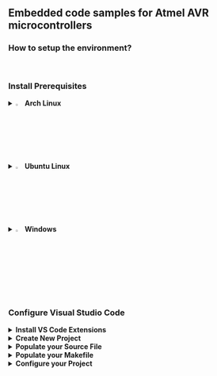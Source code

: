 ## Embedded code samples for Atmel AVR microcontrollers

### How to setup the environment?

<br>

### Install Prerequisites
  <details>
    <summary><img src="https://github.com/user-attachments/assets/6adedf3c-1d29-43f4-8e96-8c3d6cdcae11" width="3%" height="3%" /><b> Arch Linux</b></summary>
    <br>
    
    sudo pacman -S base-devel usbutils avrdude avr-gcc avr-libc  
    git clone https://aur.archlinux.org/visual-studio-code-bin.git
    cd visual-studio-code-bin
    makepkg -si
  </details>

  <details>
    <summary><img src="https://github.com/user-attachments/assets/731b966d-2257-4276-9d8b-ac7f43758c4d" width="3%" height="3%" /><b> Ubuntu Linux</b></summary>
    <br>
    
    sudo apt update
    sudo apt install gcc build-essential
    sudo apt install gcc-avr binutils-avr avr-libc gdb-avr
    sudo apt install libusb-dev avrdude
    sudo apt install code
    
  </details>

  <details>
    <summary><img src="https://github.com/user-attachments/assets/7cf4fdb1-c479-407a-89a4-1a254f1301ec" width="3%" height="3%" /><b> Windows</b></summary>  
    <br>
    - Install <a href="https://winavr.sourceforge.net">WinAVR</a> for a Light-Weight Compiler
    <br>
    - Or install the full <a href="https://ww1.microchip.com/downloads/aemDocuments/documents/DEV/ProductDocuments/SoftwareTools/avr8-gnu-toolchain-3.7.0.1796-win32.any.x86_64.zip">AVR Toolchain</a>
    <br>
    - Install <a href="https://code.visualstudio.com/Download">Visual Studio Code</a>
    <br>
  </details>

  <br>

### Configure Visual Studio Code

  <details>
    <summary><b>Install VS Code Extensions</b></summary>
    <br>
    Open <b>Extensions</b> in the left pane or press <b>Ctrl+Shift+X</b>
    <br>
    <br>
    Search for <b>C/C++ Extension Pack</b> and click "Install"
    <br>
    <img src="https://github.com/user-attachments/assets/329c0eb9-de80-4733-9330-db12b8b6e119" width="30%" height="30%" />
    <br>
    <br>
    Search for <b>Makefile</b> Tools and click <b>Install</b>
    <br> 
    <img src="https://github.com/user-attachments/assets/ab3f2da6-5baa-40f6-8655-79ee52b7e633" width="30%" height="30%" />
  </details>

<details>
  <summary><b>Create New Project</b></summary><br>
  - Create an empty folder anywhere<br>
  - Open the empty folder ( Ctrl+O )<br>
  - Create an empty <b>C/C++ File</b> and a <b>Makefile</b> ( Right click -> New File )<br><br>
  <img src="https://github.com/user-attachments/assets/2a41e63a-a7a6-4da5-9505-1d13e64303cb" width="50%" height="50%" />
</details>

<details>
  <summary><b>Populate your Source File</b></summary><br>
  - Populate your <b>Source File</b><br><br>
  <img src="https://github.com/user-attachments/assets/b26bf4c2-954d-4b55-ba59-01909dfc951e" width="50%" height="50%" /><br>
  <b>Note:</b> Your header files will be red underlined.<br>This is an expected behavior.<br>To resolve this you must configure VS Code.<br><br>
  - Press <b>F1</b> and in the searchbox type <b>C/C++</b> <br>
  - Then select <b>C/C++: Edit Configurations (UI)</b><br><br>
  <img src="https://github.com/user-attachments/assets/7f502d4f-5255-4542-86d5-b2358820893c" width="50%" height="50%" /><br><br>
  - Set <b>Configuration Name</b> ( Linux or Win32 ...etc. )<br><br>
  <img src="https://github.com/user-attachments/assets/19126ef9-a53c-49a5-ab7c-c9e60c406fdd" width="50%" height="50%" /><br><br>
  - Locate <b>avr-gcc</b> on your Machine<br>
  - Edit the <b>Compiler Path</b><br><br>
  <img src="https://github.com/user-attachments/assets/239dcd6b-3a0d-4d27-b38d-5011e5343e79" width="50%" height="50%" /><br>
  <b>Note:</b> you will might need to use quotation marks<br>for the <b>Compiler Path</b> if there are empty spaces in it<br><br>
  - Select <b>IntelliSense mode</b><br><br>
  <img src="https://github.com/user-attachments/assets/68aad793-1107-4302-ae71-535d2b2fbf81" width="50%" height="50%" /><br>
  <b>Note:</b> the <b>gcc-x86 (legacy)</b> worked fine for me<br>but make sure to test your platform specific <b>IntelliSense mode</b><br>( i.e. <b>linux-gcc-x86</b> or <b>windows-gcc-x86</b> )<br><br>
  - Save the Configuration and check your Source Code<br><br>
  <img src="https://github.com/user-attachments/assets/b7277027-434c-4d58-a298-9ecf65dd2b56" width="50%" height="50%" /><br>
  <b>Note:</b> header file names are not underlined anymore
  <br>
  however methods and some definitions are.
  <br>
  This is an expected behavior.
  <br>
  You need to select the proper Microcontroller!
  <br>
  <br>
  - Press and hold <b>Ctrl</b> and click on the <b>avr/io.h</b> header file in your source
  <br>
  - This will bring you to <b>io.h</b> where you can look up your <b>Microcontroller definition
  </b>
  <br>
  - Copy your Microcontroller definition<br><br>
  <img src="https://github.com/user-attachments/assets/2ac5d640-4ba3-4c8f-985a-fbb932e01a67" width="50%" height="50%" />
  <br>
  <br>
  - Go back to the <b>C/C++ Configurations</b> and edit the <b>Defines</b> section<br>
  - Paste your <b>Microcontroller Definition</b> here and save it<br><br>
  <img src="https://github.com/user-attachments/assets/11e48bb2-45b7-4a23-b5bf-4705711a1ae3" width="50%" height="50%" />
  <br>
  <br>
  Two <b>json</b> files appeared in the folder structure
  <br>
  <img src="https://github.com/user-attachments/assets/a6453534-0456-45d8-9adf-e9709f9aef11" width="50%" height="50%" />
  <br>
  <br>

  - Check if IntelliSense and Smart Hints work<br>
  - If nothing is underlined and all functionalities work you are <b>done 📗
  </b>
  <br>
<img src="https://github.com/user-attachments/assets/eb631695-f2b1-4d10-a238-acb5003bc2ba" width="50%" height="50%" />
</details>

<details>
  <summary><b>Populate your Makefile</b></summary>
  <br>
  <br>
  
  Copy the name of your <b>Programmer Hardware</b>
  <br>
  
  ```bash
  avrdude -c ?
  ```
  <img src="https://github.com/user-attachments/assets/7758c9df-86cf-4bcb-bc04-dc7f8eb41489" width="50%" height="50%" />
  <br>
  <br>
  <br>
  Copy the name of your <b>Microcontroller</b>
  <br>
  
  ```bash
  avrdude -p ?
  ```
  <img src="https://github.com/user-attachments/assets/9ea12bd7-6f81-4923-87a3-407280066c9f" width="20%" height="20%" />
  <br>
  <br>
  <br>
  Construct the terminal command to <b>Flash the HEX File</b>
  <br>
  
  ```bash
  avrdude -c stk500v2 -p m328p -U main.hex
  ```

  <br>
  <br>
  Copy the name of your MCU for the Compiler
  
  ```bash
  avr-gcc --target-help
  ```

  <img src="https://github.com/user-attachments/assets/6e4febad-8233-4e10-aa59-ae4a957d1683" width="50%" height="50%" />
  <br>
  <br>
  <br>
  Check the <b>Crystal Oscillator Frequency</b>
  <br>
  For example if the frequency is <b>16 Mhz</b> the argument will be this:

  
  ```bash
  16000000UL
  ```

  <br>
  <br>

  Construct the terminal command to <b>Compile the HEX File</b>
  <br>
  <i>avr-gcc&emsp;<source_file>&emsp;<mcu_type>&emsp;<clock_frequency>&emsp;<output_file></i>
  <br>
  
  ```bash
  avr-gcc main.c -mmcu=atmega328p -DF_CPU=16000000UL -Os -o main.hex
  ```
  <b>Note:</b> the <b>-Os</b> argument will minimize the output file size
  <br>
  <br>
  <br>

  Populate your <b>Makefile</b> to Compile and Flash
  <br>
  <img src="https://github.com/user-attachments/assets/4aeb44db-a554-4e8d-a15c-a18e3aed78f8" width="50%" height="50%" />
</details>

<details>
  <summary><b>Configure your Project</b></summary>
  <br>
  <br>
  <b>Optionally:</b> You can execute the <b>Makefile</b> from the Terminal
  <br>
  by going to the <b>Project Folder</b> and executing this:
  <br>

  ```bash
  sudo make
  ```
  <br>
  But to directly execute your <b>Makefile</b> from VS Code
  <br>
  Press <b>F1</b> and search for <b>tasks</b> and select <b>Tasks: Configure Task</b>
  <br>
  <img src="https://github.com/user-attachments/assets/7594e421-84fe-42b0-be1c-7a8a20c3ba02" width="30%" height="30%" />
  <br>
  <br>
  Then select <b>Create tasks.json file from template</b>
  <br>
  <img src="https://github.com/user-attachments/assets/4438836a-37c6-46e3-9d25-fe163d01494c" width="50%" height="50%" />
  <br>
  <br>
  Then select <b>Others</b>
  <br>
  <img src="https://github.com/user-attachments/assets/e1a3669f-fd7f-4e72-a0af-c761d41ec1a2" width="40%" height="40%" />
  <br>
  <br>
  A <b>tasks.json</b> file will appear in the file explorer
  <br>
  <img src="https://github.com/user-attachments/assets/a00c5244-7fda-4dae-9b37-b4b942ee1abd" width="50%" height="50%" />
  <br>
  <br>
  The file content looks like this by default
  <br>
  <img src="https://github.com/user-attachments/assets/60ccb7b3-dc85-4552-b1a7-7ec4e2c519f6" width="50%" height="50%" />
  <br>
  <br>
  Edit <b>label</b> and <b>command</b> values and <b>save</b> the file
  <br>
  
  ```json
  {
  "version": "2.0.0",
  "tasks": [
      {
          "label": "make",
          "type": "shell",
          "command": "sudo make"
      }
    ]
  }
  ```
  <br>
  Press <b>F1</b> and select <b>Configure: Default Build Task</b>
  <br>
  <img src="https://github.com/user-attachments/assets/95ff3bdb-f533-4588-8809-0d9fd9bb4f20" width="30%" height="30%" />
  <br>
  <br>
  Select <b>make</b>
  <br>
  <img src="https://github.com/user-attachments/assets/60794350-775e-40cf-a883-3f10ccb6b63c" width="40%" height="40%" />
  <br>
  <b>Note:</b> the command <b>make</b> will might not appear<br>if the <b>json</b> is not saved correctly.
  <br>
  <br>
  This will add the <b>problemMatcher</b> and <b>group</b> sections to your <b>json</b> file
  <br>
  <img src="https://github.com/user-attachments/assets/609c071d-c1f7-402d-a3b6-bedc446dc9ef" width="50%" height="50%" />
  <br>
  <br>
  Now you can press <b>Ctrl+Shift+B</b> or select <b>Run Build Task</b>
  <br>
  <img src="https://github.com/user-attachments/assets/fd931bfd-05fd-438d-acf0-121c68d92620" width="30%" height="30%" />
  <br>
  <br>
  If the compile and upload was <b>successful</b>
  <br>
  the <b>terminal output</b> will look like this:
  <br>

  ```bash
  avrdude -c stk500v2 -p m328p -P /dev/ttyUSB0 -U main.hex
  avrdude: AVR device initialized and ready to accept instructions
  avrdude: device signature = 0x1e950f (probably m328p)
  avrdude: Note: flash memory has been specified, an erase cycle will be performed.
         To disable this feature, specify the -D option.
  avrdude: erasing chip
  
  avrdude: processing -U flash:w:main.hex:e
  avrdude: reading input file main.hex for flash
         with 164 bytes in 1 section within [0, 0xa3]
         using 2 pages and 92 pad bytes
  avrdude: writing 164 bytes flash ...
  Writing | ################################################## | 100% 0.19 s 
  avrdude: 164 bytes of flash written
  avrdude: verifying flash memory against main.hex
  Reading | ################################################## | 100% 0.13 s 
  avrdude: 164 bytes of flash verified
  
  avrdude done.  Thank you.
  ```
  
</details>
  
  
<br><br><br><br><br><br><br><br>

